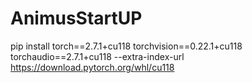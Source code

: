 # AnimusStartUP

pip install torch==2.7.1+cu118 torchvision==0.22.1+cu118 torchaudio==2.7.1+cu118 --extra-index-url https://download.pytorch.org/whl/cu118
